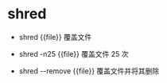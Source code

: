 # shred

- shred {{file}}
覆盖文件

- shred  -n25 {{file}}
覆盖文件 25 次

- shred --remove {{file}}
覆盖文件并将其删除
